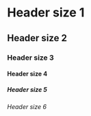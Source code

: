 # Header size 1
## Header size 2
### Header size 3
#### Header size 4
##### Header size 5
###### Header size 6
